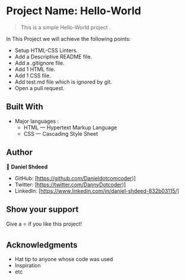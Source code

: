 
# Project Name: Hello-World

> This is a simple Hello-World project . 



In This Project we will achieve the following points:
   * Setup HTML-CSS Linters.
   * Add a Descriptive README file.
   * Add a .gitignore file.
   * Add 1 HTML file.
   * Add 1 CSS file.
   * Add test.md file which is ignored by git.
   * Open a pull request.  

## Built With

- Major languages :
   * HTML — Hypertext Markup Language
   * CSS — Cascading Style Sheet

## Author

👤 **Daniel Shdeed**

- GitHub: [https://github.com/Danieldotcomcoder)]
- Twitter: [https://twitter.com/DannyDotcoder)]
- LinkedIn: [https://www.linkedin.com/in/daniel-shdeed-832b03115/]



## Show your support

Give a ⭐️ if you like this project!

## Acknowledgments

- Hat tip to anyone whose code was used
- Inspiration
- etc


